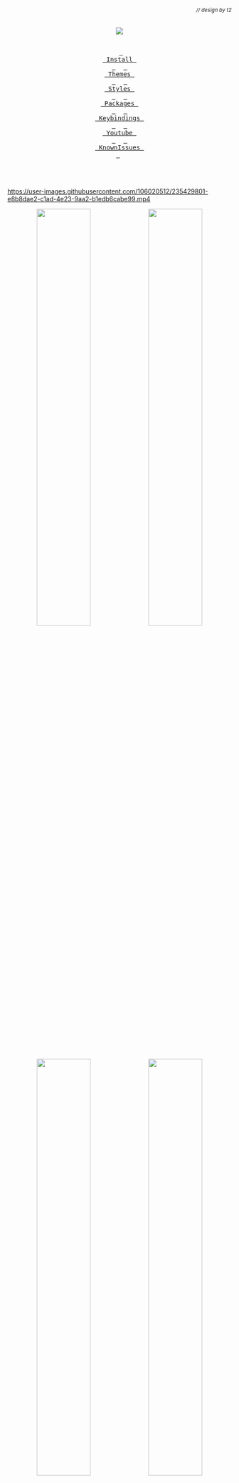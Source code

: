 ###### *<div align = right><sub>// design by t2</sub></div>*

<div align = center><img src="https://raw.githubusercontent.com/prasanthrangan/hyprdots/main/Source/assets/hyprdots_banner.png"><br><br>

&ensp;[<kbd> <br> Install <br> </kbd>](#installation)&ensp;
&ensp;[<kbd> <br> Themes <br> </kbd>](#theming)&ensp;
&ensp;[<kbd> <br> Styles <br> </kbd>](#styles)&ensp;
&ensp;[<kbd> <br> Packages <br> </kbd>](#packages)&ensp;
&ensp;[<kbd> <br> Keybindings <br> </kbd>](#keybindings)&ensp;
&ensp;[<kbd> <br> Youtube <br> </kbd>](#playlist)&ensp;
&ensp;[<kbd> <br> KnownIssues <br> </kbd>](#known-issues)&ensp;
<br><br><br><br></div>

<https://user-images.githubusercontent.com/106020512/235429801-e8b8dae2-c1ad-4e23-9aa2-b1edb6cabe99.mp4>

<p align="center">
    <img align="center" width="49%" src="https://raw.githubusercontent.com/devckvargas/hyprdots/main/Source/assets/showcase_1.png" /> <img align="center" width="49%" src="https://raw.githubusercontent.com/devckvargas/hyprdots/main/Source/assets/showcase_2.png" />
    <img align="center" width="49%" src="https://raw.githubusercontent.com/devckvargas/hyprdots/main/Source/assets/showcase_3.png" /> <img align="center" width="49%" src="https://raw.githubusercontent.com/devckvargas/hyprdots/main/Source/assets/showcase_4.png" />
</p>

<https://github.com/prasanthrangan/hyprdots/assets/106020512/c995699a-299c-4a8e-99d4-71aa3d68eb93>

### Installation

The installation script is made for Arch, but **may** work on some Arch based distros.
For Debian, please refer **Senshi111**'s version [here](https://github.com/Senshi111/debian-hyprland-hyprdots). <br>
Tested on: <br>

- [EndeavourOS](https://endeavouros.com/)
- [Arco Linux](https://arcolinux.info/)
- [Arch using ALCI - Arch Linux Calamares Installer](https://alci.online/)

> **Warning**
>
> Install script will auto-detect nvidia card and install nvidia-dkms drivers for your kernel.
> Nvidia drm will be enabled in grub, so please [ensure](https://wiki.archlinux.org/title/NVIDIA) your nvidia card supports dkms drivers/hyprland.

After minimal Arch install (with grub), clone and execute -

```shell
sudo pacman -Sy git
git clone https://github.com/devckvargas/hyprdots ~/Hyprdots
cd ~/Hyprdots/Scripts
```

> **Note**
>
> Add apps you want to install (replace **nvim** with your own editor e.g. nano, vim, code, kate, etc..)
>
> ```shell
>nvim ~/Hyprdots/Scripts/custom_apps.lst
>```
>
> Pass the file as a parameter to install it -
>
>
>```shell
>./install.sh custom_apps.lst
>```

Please **reboot after the install script completes and takes you to sddm login screen (or black screen)** for the first time.
For more details, please refer [installation wiki](https://github.com/devckvargas/hyprdots/wiki/Installation)

<div align = right> <br><br>

[<kbd> <br> Top <br> </kbd>](#-design-by-t2)
</div>

## Theming

To add your own custom theme, please refer [theming wiki](https://github.com/prasanthrangan/hyprdots/wiki/Theming)

- Available themes
  - [x] Catppuccin-Mocha
  - [x] Catppuccin-Latte
  - [x] Decay-Green
  - [x] Rosé-Pine
  - [x] Tokyo-Night
  - [x] Material-Sakura
  - [x] Graphite-Mono
  - [x] Cyberpunk-Edge
  - [ ] Nordic-Blue (maybe later)

- Contributors themes
  - [x] Frosted-Glass by T-Crypt
  - [x] Gruvbox-Retro by T-Crypt

| Catppuccin-Mocha |
| :-: |
| ![Catppuccin-Mocha#1](https://raw.githubusercontent.com/devckvargas/hyprdots/main/Source/assets/theme_mocha_1.png) |
| ![Catppuccin-Mocha#2](https://raw.githubusercontent.com/devckvargas/hyprdots/main/Source/assets/theme_mocha_2.png) |

| Catppuccin-Latte |
| :-: |
| ![Catppuccin-Latte#1](https://raw.githubusercontent.com/devckvargas/hyprdots/main/Source/assets/theme_latte_1.png) |
| ![Catppuccin-Latte#2](https://raw.githubusercontent.com/devckvargas/hyprdots/main/Source/assets/theme_latte_2.png) |

| Decay-Green |
| :-: |
| ![Decay-Green#1](https://raw.githubusercontent.com/devckvargas/hyprdots/main/Source/assets/theme_decay_1.png) |
| ![Decay-Green#2](https://raw.githubusercontent.com/devckvargas/hyprdots/main/Source/assets/theme_decay_2.png) |

| Rosé-Pine |
| :-: |
| ![Rosé-Pine#1](https://raw.githubusercontent.com/devckvargas/hyprdots/main/Source/assets/theme_rosine_1.png) |
| ![Rosé-Pine#2](https://raw.githubusercontent.com/devckvargas/hyprdots/main/Source/assets/theme_rosine_2.png) |

| Tokyo-Night |
| :-: |
| ![Tokyo-Night#1](https://raw.githubusercontent.com/devckvargas/hyprdots/main/Source/assets/theme_tokyo_1.png) |
| ![Tokyo-Night#2](https://raw.githubusercontent.com/devckvargas/hyprdots/main/Source/assets/theme_tokyo_2.png) |

| Material-Sakura |
| :-: |
| ![Material-Sakura#1](https://raw.githubusercontent.com/devckvargas/hyprdots/main/Source/assets/theme_maura_1.png) |
| ![Material-Sakura#2](https://raw.githubusercontent.com/devckvargas/hyprdots/main/Source/assets/theme_maura_2.png) |

| Graphite-Mono |
| :-: |
| ![Graphite-Mono#1](https://raw.githubusercontent.com/devckvargas/hyprdots/main/Source/assets/theme_graph_1.png) |
| ![Graphite-Mono#2](https://raw.githubusercontent.com/devckvargas/hyprdots/main/Source/assets/theme_graph_2.png) |

| Cyberpunk-Edge |
| :-: |
| ![Cyberpunk-Edge#1](https://raw.githubusercontent.com/devckvargas/hyprdots/main/Source/assets/theme_cedge_1.png) |
| ![Cyberpunk-Edge#2](https://raw.githubusercontent.com/devckvargas/hyprdots/main/Source/assets/theme_cedge_2.png) |

| Frosted-Glass |
| :-: |
| ![Frosted-Glass#1](https://raw.githubusercontent.com/devckvargas/hyprdots/main/Source/assets/theme_frosted_1.png) |
| ![Frosted-Glass#2](https://raw.githubusercontent.com/devckvargas/hyprdots/main/Source/assets/theme_frosted_2.png) |

| Gruvbox-Retro |
| :-: |
| ![Gruvbox-Retro#1](https://raw.githubusercontent.com/prasanthrangan/hyprdots/main/Source/assets/theme_gruvbox_1.png) |
| ![Gruvbox-Retro#2](https://raw.githubusercontent.com/prasanthrangan/hyprdots/main/Source/assets/theme_gruvbox_2.png) |

<div align = right> <br><br>

[<kbd> <br> Top <br> </kbd>](#-design-by-t2)
</div>

## Styles

| Theme Select |
| :-: |
| ![Theme Select](https://raw.githubusercontent.com/devckvargas/hyprdots/main/Source/assets/theme_select.png) |

| Wallpaper Select |
| :-: |
| ![Wallpaper Select](https://raw.githubusercontent.com/devckvargas/hyprdots/main/Source/assets/walls_select.png) |

| Launcher Style Select |
| :-: |
| ![Launcher Style Select](https://raw.githubusercontent.com/devckvargas/hyprdots/main/Source/assets/rofi_style_sel.png) |

| Launcher Styles |
| :-: |
| ![rofi style#1](https://raw.githubusercontent.com/devckvargas/hyprdots/main/Source/assets/rofi_style_1.png) |
| ![rofi style#2](https://raw.githubusercontent.com/devckvargas/hyprdots/main/Source/assets/rofi_style_2.png) |
| ![rofi style#3](https://raw.githubusercontent.com/devckvargas/hyprdots/main/Source/assets/rofi_style_3.png) |
| ![rofi style#4](https://raw.githubusercontent.com/devckvargas/hyprdots/main/Source/assets/rofi_style_4.png) |
| ![rofi style#5](https://raw.githubusercontent.com/devckvargas/hyprdots/main/Source/assets/rofi_style_5.png) |
| ![rofi style#6](https://raw.githubusercontent.com/devckvargas/hyprdots/main/Source/assets/rofi_style_6.png) |
| ![rofi style#7](https://raw.githubusercontent.com/devckvargas/hyprdots/main/Source/assets/rofi_style_7.png) |
| ![rofi style#8](https://raw.githubusercontent.com/devckvargas/hyprdots/main/Source/assets/rofi_style_8.png) |

| Wlogout Menu |
| :-: |
| ![Wlogout Menu#1](https://raw.githubusercontent.com/devckvargas/hyprdots/main/Source/assets/wlog_style_1.png) |
| ![Wlogout Menu#2](https://raw.githubusercontent.com/devckvargas/hyprdots/main/Source/assets/wlog_style_2.png) |

| Game Launchers |
| :-: |
| ![Game Launchers#1](https://raw.githubusercontent.com/devckvargas/hyprdots/main/Source/assets/game_launch_1.png) |
| ![Game Launchers#2](https://raw.githubusercontent.com/devckvargas/hyprdots/main/Source/assets/game_launch_2.png) |
| ![Game Launchers#3](https://raw.githubusercontent.com/devckvargas/hyprdots/main/Source/assets/game_launch_3.png) |
| ![Game Launchers#4](https://raw.githubusercontent.com/devckvargas/hyprdots/main/Source/assets/game_launch_4.png) |

<div align = right> <br><br>

[<kbd> <br> Top <br> </kbd>](#-design-by-t2)
</div>

## Packages

<table><tr><td>
<code>n</code><br><code>v</code><br><code>i</code><br><code>d</code><br><code>i</code><br><code>a</code></td><td><table>
    <tr><td>linux-headers</td><td>for main kernel (script will auto detect from /usr/lib/modules/)</td></tr>
    <tr><td>linux-zen-headers</td><td>for zen kernel (script will auto detect from /usr/lib/modules/)</td></tr>
    <tr><td>linux-lts-headers</td><td>for lts kernel (script will auto detect from /usr/lib/modules/)</td></tr>
    <tr><td>nvidia-dkms</td><td>nvidia drivers (script will auto detect from lspci -k | grep -A 2 -E "(VGA|3D)")</td></tr>
    <tr><td>nvidia-utils</td><td>nvidia utils (script will auto detect from lspci -k | grep -A 2 -E "(VGA|3D)")</td></tr></table>
</td></tr></table>

<table><tr><td>
<code>u</code><br><code>t</code><br><code>i</code><br><code>l</code><br><code>s</code></td><td><table>
    <tr><td>pipewire</td><td>audio and video server</td></tr>
    <tr><td>pipewire-alsa</td><td>for audio</td></tr>
    <tr><td>pipewire-audio</td><td>for audio</td></tr>
    <tr><td>pipewire-jack</td><td>for audio</td></tr>
    <tr><td>pipewire-pulse</td><td>for audio</td></tr>
    <tr><td>gst-plugin-pipewire</td><td>for audio</td></tr>
    <tr><td>wireplumber</td><td>audio and video server</td></tr>
    <tr><td>networkmanager</td><td>network manager</td></tr>
    <tr><td>network-manager-applet</td><td>nm tray</td></tr>
    <tr><td>bluez</td><td>for bluetooth</td></tr>
    <tr><td>bluez-utils</td><td>for bluetooth</td></tr>
    <tr><td>blueman</td><td>bt tray</td></tr></table>
</td></tr></table>

<table><tr><td>
<code>l</code><br><code>o</code><br><code>g</code><br><code>i</code><br><code>n</code></td><td><table>
    <tr><td>sddm-git</td><td>display manager for login</td></tr>
    <tr><td>qt5-wayland</td><td>for QT wayland XDP</td></tr>
    <tr><td>qt6-wayland</td><td>for QT wayland XDP</td></tr>
    <tr><td>qt5-quickcontrols</td><td>for sddm theme</td></tr>
    <tr><td>qt5-quickcontrols2</td><td>for sddm theme</td></tr>
    <tr><td>qt5-graphicaleffects</td><td>for sddm theme</td></tr></table>
</td></tr></table>

<table><tr><td>
<code>h</code><br><code>y</code><br><code>p</code><br><code>r</code></td><td><table>
    <tr><td>hyprland-git</td><td>main window manager (hyprland-nvidia-git if nvidia card is detected)</td></tr>
    <tr><td>dunst</td><td>graphical notification daemon</td></tr>
    <tr><td>rofi-lbonn-wayland-git</td><td>app launcher</td></tr>
    <tr><td>waybar-hyprland-git</td><td>status bar</td></tr>
    <tr><td>swww</td><td>wallpaper app</td></tr>
    <tr><td>swaylock-effects-git</td><td>lockscreen</td></tr>
    <tr><td>wlogout</td><td>logout screen</td></tr>
    <tr><td>grimblast-git</td><td>screenshot tool</td></tr>
    <tr><td>slurp</td><td>selects region for screenshot/screenshare</td></tr>
    <tr><td>swappy</td><td>screenshot editor</td></tr>
    <tr><td>cliphist</td><td>clipboard manager</td></tr></table>
</td></tr></table>

<table><tr><td>
<code>d</code><br><code>e</code><br><code>p</code><br><code>e</code><br><code>n</code><br><code>d</code><br><code>e</code><br><code>n</code><br><code>c</code><br><code>y</code></td><td><table>
    <tr><td>polkit-kde-agent</td><td>authentication agent</td></tr>
    <tr><td>xdg-desktop-portal-hyprland</td><td>XDG Desktop Portal</td></tr>
    <tr><td>pacman-contrib</td><td>for system update check</td></tr>
    <tr><td>python-pyamdgpuinfo</td><td>for amd gpu info</td></tr>
    <tr><td>parallel</td><td>for parallel processing</td></tr>
    <tr><td>jq</td><td>to read json</td></tr>
    <tr><td>imagemagick</td><td>for image processing</td></tr>
    <tr><td>qt5-imageformats</td><td>for dolphin image thumbnails</td></tr>
    <tr><td>ffmpegthumbs</td><td>for dolphin video thumbnails</td></tr>
    <tr><td>brightnessctl</td><td>brightness control for laptop</td></tr>
    <tr><td>pavucontrol</td><td>audio settings gui</td></tr>
    <tr><td>pamixer</td><td>for waybar audio</td></tr></table>
</td></tr></table>

<table><tr><td>
<code>t</code><br><code>h</code><br><code>e</code><br><code>m</code><br><code>e</code></td><td><table>
    <tr><td>nwg-look</td><td>theming GTK apps</td></tr>
    <tr><td>kvantum</td><td>theming QT apps</td></tr>
    <tr><td>qt5ct</td><td>theming QT5 apps</td></tr></table>
</td></tr></table>

<table><tr><td>
<code>a</code><br><code>p</code><br><code>p</code><br><code>s</code></td><td><table>
    <tr><td>firefox</td><td>browser</td></tr>
    <tr><td>kitty</td><td>terminal</td></tr>
    <tr><td>neofetch</td><td>fetch tool</td></tr>
    <tr><td>dolphin</td><td>kde file manager</td></tr>
    <tr><td>visual-studio-code-bin</td><td>gui code editor</td></tr>
    <tr><td>vim</td><td>text editor</td></tr>
    <tr><td>ark</td><td>kde file archiver</td></tr></table>
</td></tr></table>

<table><tr><td>
    <code>s</code><br><code>h</code><br><code>e</code><br><code>l</code><br><code>l</code></td><td><table>
    <tr><td>zsh</td><td>main shell</td></tr>
    <tr><td>eza</td><td>colorful file lister</td></tr>
    <tr><td>oh-my-zsh-git</td><td>for zsh plugins</td></tr>
    <tr><td>zsh-theme-powerlevel10k-git</td><td>theme for zsh</td></tr>
    <tr><td>pokemon-colorscripts-git</td><td>display pokemon sprites</td></tr></table>
</td></tr></table>

<div align = right> <br><br>

[<kbd> <br> Top <br> </kbd>](#-design-by-t2)
</div>

## Keybindings

| Keys | Action |
| :--  | :-- |
| `Super + Q` | quit active/focused window
| `Alt + F4` | quit active/focused window
| `Super + L` | lock screen
| `Super + Backspace` | logout menu
| `Super + Del` | quit hyprland session (logout w/out confirmation)
| `Super + SPACE` | toggle window on focus to float
| `Super + F` | toggle window on focus to fullscreen
| `SUPER + J` | toggle layout
| `SUPER + P` | toggle pseudotile
| `Super + G` | toggle window group
| `Super + RETURN` / `(Numpad ENTER)` | launch terminal (kitty)
| `Super + E` | launch file explorer (dolphin)
| `Super + C` | launch editor (vscode)
| `Super + B` | launch browser (msedge)
| `Super + D` | launch desktop applications (rofi)
| `Super + Tab` | switch open applications (rofi)
| `Super + R` | browse system files (rofi)
| `Super + period` | browse emoji
| `fn + F9` | mute audio output (toggle)
| `fn + F10` `(hold)` | decrease volume
| `fn + F11` `(hold)` | increase volume
| `Super + Ctrl + ALT + S`| open spotify
| `Super + Ctrl + ALT + ↓` `(hold)` | decrease volume for spotify
| `Super + Ctrl + ALT + ↑` `(hold)` | increase volume for spotify
| `Super + V` | clipboard history paste
| `Super + P` | screenshot snip (rectangular select)
| `Super + Alt + P` / `PrintScreen` | screenshot all screen
| `Super + SHIFT + X` | open screenshot folder (HOME/Pictures)
| `Super + RightClick` `(drag)` | resize the window
| `Super + LeftClick` `(drag)` | change the window position
| `Super + MouseScroll` / `PageUp/PageDown` | cycle through workspaces
| `Super + Shift + ←→↑↓` `(hold)` | resize windows
| `Super + [0-9]` | switch to workspace [0-9]
| `Super + backtick` / `backquote` | switch to workspace [0]
| `Super + Shift + [0-9]` | move active window to workspace [0-9]
| `Super + Shift + backtick` / `backquote` | move active window to workspace [0]
| `Super + ALT + [0-9]` | move active window to workspace silently [0-9] (cursor won't follow)
| `Super + ALT + backtick` / `backquote` | move active window to workspace silently [0] (cursor won't follow)
| `Super + CTRL + S` | move window to special workspace
| `Super + CTRL + ←→↑↓` | move window around
| `Super + S` | toogle to special workspace
| `Super + Alt + G` | disable hypr effects for gamemode
| `Super + Alt + →` | next wallpaper
| `Super + Alt + ←` | previous wallpaper
| `Super + Alt + ↑` | next waybar mode
| `Super + Alt + ↓` | previous waybar mode
| `Super + ALT + D` | toggle (theme <//> wall) based colors
| `Super + ALT + T` | theme select menu
| `Super + ALT + W` | wallpaper select menu
| `Super + ALT + A` | rofi style select menu
| `Super + ALT + PageDown/PageUp` | turn on/off blue light filter

### Playlist

| youtube (Prasanth Rangan) |
| --- |
| [![youtube video screenshot](https://raw.githubusercontent.com/devckvargas/hyprdots/main/Source/assets/yt_playlist.png)](https://www.youtube.com/watch?v=_nyStxAI75s&list=PLt8rU_ebLsc5yEHUVsAQTqokIBMtx3RFY) |

</td></tr></table>

<div align = right> <br><br>

[<kbd> <br> Top <br> </kbd>](#-design-by-t2)
</div>

## Known Issues

- [ ] Few scaling issues with rofi configs, as they are created based on [prasanthrangan's](https://github.com/prasanthrangan/) ultrawide (21:9) display.
- [ ] Random lockscreen crash, refer <https://github.com/swaywm/sway/issues/7046>
- [ ] Waybar launching rofi breaks mouse input (added `sleep 0.1` as workaround), refer <https://github.com/Alexays/Waybar/issues/1850>
- [ ] Flatpak QT apps does not follow system theme
